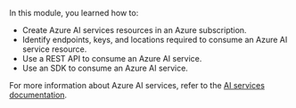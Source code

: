 
In this module, you learned how to:

- Create Azure AI services resources in an Azure subscription.
- Identify endpoints, keys, and locations required to consume an Azure AI service resource.
- Use a REST API to consume an Azure AI service.
- Use an SDK to consume an Azure AI service.

For more information about Azure AI services, refer to the [AI services documentation](/azure/ai-services/what-are-ai-services).
